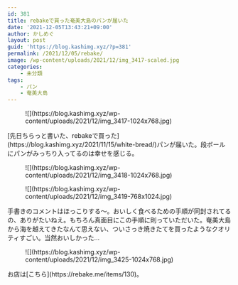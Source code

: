 ```yaml
---
id: 381
title: rebakeで買った奄美大島のパンが届いた
date: '2021-12-05T13:43:21+09:00'
author: かしめぐ
layout: post
guid: 'https://blog.kashimg.xyz/?p=381'
permalink: /2021/12/05/rebake/
image: /wp-content/uploads/2021/12/img_3417-scaled.jpg
categories:
    - 未分類
tags:
    - パン
    - 奄美大島
---
```


<figure class="wp-block-image size-large">![](https://blog.kashimg.xyz/wp-content/uploads/2021/12/img_3417-1024x768.jpg)</figure>[先日ちらっと書いた、rebakeで買った](https://blog.kashimg.xyz/2021/11/15/white-bread/)パンが届いた。段ボールにパンがみっちり入ってるのは幸せを感じる。

<figure class="wp-block-image size-large">![](https://blog.kashimg.xyz/wp-content/uploads/2021/12/img_3418-1024x768.jpg)</figure><figure class="wp-block-image size-large">![](https://blog.kashimg.xyz/wp-content/uploads/2021/12/img_3419-768x1024.jpg)</figure>手書きのコメントはほっこりする〜。おいしく食べるための手順が同封されてるの、ありがたいねえ。もちろん真面目にこの手順に則っていただいた。奄美大島から海を越えてきたなんて思えない、ついさっき焼きたてを買ったようなクオリティすごい。当然おいしかった…

<figure class="wp-block-image size-large">![](https://blog.kashimg.xyz/wp-content/uploads/2021/12/img_3425-1024x768.jpg)</figure>お店は[こちら](https://rebake.me/items/130)。
